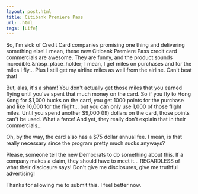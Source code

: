 ```yaml
---
layout: post.html
title: Citibank Premiere Pass
url: .html
tags: [Life]
---
```

So, I'm sick of Credit Card companies promising one thing and delivering something else! I mean, these new Citibank Premiere Pass credit card commercials are awesome. They are funny, and the product sounds incredible.&nbsp_place_holder; I mean, I get miles on purchases and for the miles I fly... Plus I still get my airline miles as well from the airline. Can't beat that! 

But, alas, it's a sham! You don't actually get those miles that you earned flying until you've spent that much money on the card. So if you fly to Hong Kong for $1,000 bucks on the card, you get 1000 points for the purchase and like 10,000 for the flight... but you can only use 1,000 of those flight miles. Until you spend another $9,000 (!!!) dollars on the card, those points can't be used. What a farce! And yet, they really don't explain that in their commercials... 

Oh, by the way, the card also has a $75 dollar annual fee. I mean, is that really necessary since the program pretty much sucks anyways? 

Please, someone tell the new Democrats to do something about this. If a company makes a claim, they should have to meet it... REGARDLESS of what their disclosure says! Don't give me disclosures, give me truthful advertising! 

Thanks for allowing me to submit this. I feel better now. 
